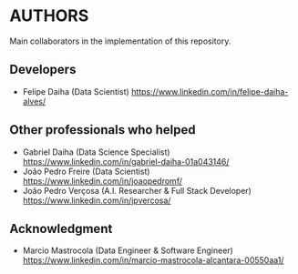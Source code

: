 # AUTHORS

Main collaborators in the implementation of this repository.

## Developers

- Felipe Daiha (Data Scientist) <https://www.linkedin.com/in/felipe-daiha-alves/>

## Other professionals who helped

- Gabriel Daiha (Data Science Specialist) <https://www.linkedin.com/in/gabriel-daiha-01a043146/>
- João Pedro Freire (Data Scientist) <https://www.linkedin.com/in/joaopedromf/>
- João Pedro Verçosa (A.I. Researcher & Full Stack Developer) <https://www.linkedin.com/in/jpvercosa/>

## Acknowledgment

- Marcio Mastrocola (Data Engineer & Software Engineer) <https://www.linkedin.com/in/marcio-mastrocola-alcantara-00550aa1/>
